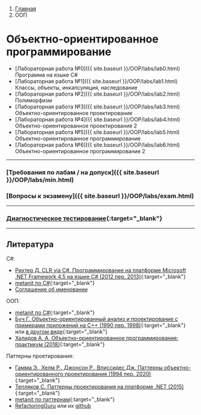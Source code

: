 <ol class="breadcrumb">
  <li class="breadcrumb-item"><a href="{{ site.baseurl }}">Главная</a></li>
  <li class="breadcrumb-item active">ООП</li>
</ol>

# Объектно-ориентированное программирование

* [Лабораторная работа №0]({{ site.baseurl }}/OOP/labs/lab0.html) Программа на языке C#
* [Лабораторная работа №1]({{ site.baseurl }}/OOP/labs/lab1.html) Классы, объекты, инкапсуляция, наследование
* [Лабораторная работа №2]({{ site.baseurl }}/OOP/labs/lab2.html) Полиморфизм
* [Лабораторная работа №3]({{ site.baseurl }}/OOP/labs/lab3.html) Объектно-ориентированное проектирование
* [Лабораторная работа №4]({{ site.baseurl }}/OOP/labs/lab4.html) Объектно-ориентированное проектирование 2
* [Лабораторная работа №5]({{ site.baseurl }}/OOP/labs/lab5.html) Объектно-ориентированное программирование
* [Лабораторная работа №6]({{ site.baseurl }}/OOP/labs/lab6.html) Объектно-ориентированное программирование 2

___

### [Требования по лабам / на допуск]({{ site.baseurl }}/OOP/labs/min.html)

### [Вопросы к экзамену]({{ site.baseurl }}/OOP/labs/exam.html)

___

### [Диагностическое тестирование](https://forms.gle/BGLAF5kRjoxmKFHD6){:target="_blank"}
___

## Литература

C#:

* [Рихтер Д. CLR via C#. Программирование на платформе Microsoft .NET Framework 4.5 на языке C# (2012 пер. 2013)](https://vk.com/doc170999522_485454911?hash=qmYk8crGz5P9CeUEbj9R5emFlaFQbeX79EbKXRZLhEH){:target="_blank"}
* [metanit по C#](https://metanit.com/sharp/tutorial/){:target="_blank"}
* [Соглашение об именовании](https://learn.microsoft.com/ru-ru/dotnet/standard/design-guidelines/capitalization-conventions#main)


ООП:

* [metanit по C#](https://metanit.com/sharp/tutorial/){:target="_blank"}
* [Буч Г. Объектно-ориентированный анализ и проектирование
с примерами приложений на С++ (1990 пер. 1998)](https://studizba.com/pdf_reader/web/viewer.html?file=/uploads/unziped/real/226162/pdf/53537-74762.pdf){:target="_blank"} или [в другом виде](https://www.helloworld.ru/texts/comp/other/oop/index.htm){:target="_blank"}
* [Халидов А. А. Объектно-ориентированное программирование: практикум (2018)](https://lib.kgeu.ru/irbis64r_15/scan/186%D1%8D%D0%BB.pdf){:target="_blank"}

Паттерны проетирования:

* [Гамма Э., Хелм Р., Джонсон Р., Влиссидес Дж.
Паттерны объектно-ориентированного проектирования (1994 пер. 2020)](https://student.dei.uc.pt/~arede/Addison-Wesley.Design.Patterns.Elements.of.Reusable.Object-Oriented.Software.by.GoF.RUS.pdf){:target="_blank"}
* [Тепляков С. Паттерны проектирования на платформе .NET (2015)](https://vk.com/doc44301783_411162088?hash=rN8STM9Ih1GjFaY6jANlsmpZEtSTWbsmAH7Rb1uKapz&dl=u7D5v4wwlR3ddUzzQGDOozsyEuIwYEHH2hWgBEu7z8H){:target="_blank"}
* [metanit по паттернам](https://metanit.com/sharp/patterns/){:target="_blank"}
* [RefactoringGuru](https://refactoring.guru/design-patterns/csharp) или их [github](https://github.com/RefactoringGuru/design-patterns-csharp)